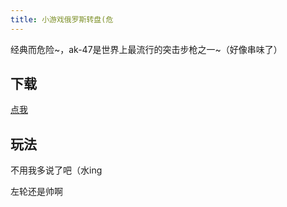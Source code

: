 ```yaml
---
title: 小游戏俄罗斯转盘(危
---
```


经典而危险~，ak-47是世界上最流行的突击步枪之一~（好像串味了）

## 下载

<a href="russiansetup.exe" download="russiansetup.exe">点我</a>

## 玩法 

不用我多说了吧（水ing

左轮还是帅啊
